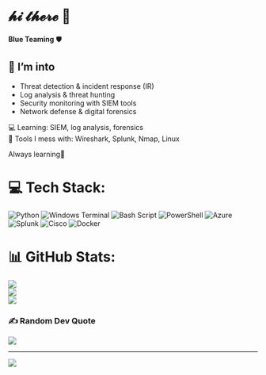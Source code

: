 # 𝓱𝓲 𝓽𝓱𝓮𝓻𝓮 👋

**Blue Teaming** 🛡️  
## 🔎 I’m into
- Threat detection & incident response (IR)  
- Log analysis & threat hunting  
- Security monitoring with SIEM tools  
- Network defense & digital forensics  

💻 Learning: SIEM, log analysis, forensics  
🧰 Tools I mess with: Wireshark, Splunk, Nmap, Linux  

Always learning🚀  


# 💻 Tech Stack:
![Python](https://img.shields.io/badge/python-3670A0?style=for-the-badge&logo=python&logoColor=ffdd54) ![Windows Terminal](https://img.shields.io/badge/Windows%20Terminal-%234D4D4D.svg?style=for-the-badge&logo=windows-terminal&logoColor=white) ![Bash Script](https://img.shields.io/badge/bash_script-%23121011.svg?style=for-the-badge&logo=gnu-bash&logoColor=white) ![PowerShell](https://img.shields.io/badge/PowerShell-%235391FE.svg?style=for-the-badge&logo=powershell&logoColor=white) ![Azure](https://img.shields.io/badge/azure-%230072C6.svg?style=for-the-badge&logo=microsoftazure&logoColor=white) ![Splunk](https://img.shields.io/badge/splunk-%23000000.svg?style=for-the-badge&logo=splunk&logoColor=white) ![Cisco](https://img.shields.io/badge/cisco-%23049fd9.svg?style=for-the-badge&logo=cisco&logoColor=black) ![Docker](https://img.shields.io/badge/docker-%230db7ed.svg?style=for-the-badge&logo=docker&logoColor=white)
# 📊 GitHub Stats:
![](https://github-readme-stats.vercel.app/api?username=mina&theme=transparent&hide_border=false&include_all_commits=false&count_private=false)<br/>
![](https://nirzak-streak-stats.vercel.app/?user=mina&theme=transparent&hide_border=false)<br/>
![](https://github-readme-stats.vercel.app/api/top-langs/?username=mina&theme=transparent&hide_border=false&include_all_commits=false&count_private=false&layout=compact)

### ✍️ Random Dev Quote
![](https://quotes-github-readme.vercel.app/api?type=horizontal&theme=tokyonight)

---
[![](https://visitcount.itsvg.in/api?id=mina&icon=7&color=5)](https://visitcount.itsvg.in)

<!-- Proudly created with GPRM ( https://gprm.itsvg.in ) -->
